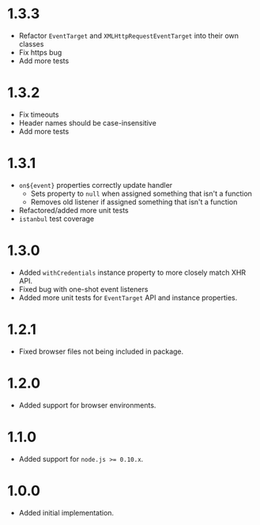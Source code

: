 # 1.3.3

- Refactor `EventTarget` and `XMLHttpRequestEventTarget` into their own classes
- Fix https bug
- Add more tests

# 1.3.2

- Fix timeouts
- Header names should be case-insensitive
- Add more tests

# 1.3.1

- `on${event}` properties correctly update handler
  - Sets property to `null` when assigned something that isn't a function
  - Removes old listener if assigned something that isn't a function
- Refactored/added more unit tests
- `istanbul` test coverage

# 1.3.0

- Added `withCredentials` instance property to more closely match XHR API.
- Fixed bug with one-shot event listeners
- Added more unit tests for `EventTarget` API and instance properties.

# 1.2.1

- Fixed browser files not being included in package.

# 1.2.0

- Added support for browser environments.

# 1.1.0

- Added support for `node.js >= 0.10.x`.

# 1.0.0

- Added initial implementation.

